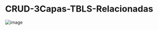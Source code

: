 # CRUD-3Capas-TBLS-Relacionadas
![image](https://github.com/4V1d03/CRUD-3Capas-TBLS-Relacionadas/assets/116779713/e5bdae1c-125a-46d9-9b5f-9eb28676afce)

